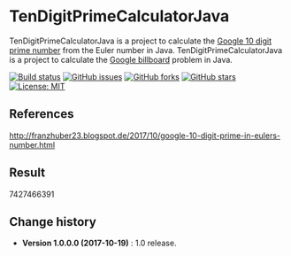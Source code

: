 # TenDigitPrimeCalculatorJava
TenDigitPrimeCalculatorJava is a project to calculate the [Google 10 digit prime number](https://mkaz.blog/math/google-billboard-problems/) from the Euler number in Java.
TenDigitPrimeCalculatorJava is a project to calculate the [Google billboard](https://mkaz.blog/math/google-billboard-problems/) problem in Java.

[![Build status](https://ci.appveyor.com/api/projects/status/icgx85t74dv0iw0g?svg=true)](https://ci.appveyor.com/project/SeppPenner/tendigitprimecalculatorjava)
[![GitHub issues](https://img.shields.io/github/issues/SeppPenner/TenDigitPrimeCalculatorJava.svg)](https://github.com/SeppPenner/TenDigitPrimeCalculatorJava/issues)
[![GitHub forks](https://img.shields.io/github/forks/SeppPenner/TenDigitPrimeCalculatorJava.svg)](https://github.com/SeppPenner/TenDigitPrimeCalculatorJava/network)
[![GitHub stars](https://img.shields.io/github/stars/SeppPenner/TenDigitPrimeCalculatorJava.svg)](https://github.com/SeppPenner/TenDigitPrimeCalculatorJava/stargazers)
[![License: MIT](https://img.shields.io/badge/License-MIT-blue.svg)](https://raw.githubusercontent.com/SeppPenner/TenDigitPrimeCalculatorJava/master/License.txt)

## References
http://franzhuber23.blogspot.de/2017/10/google-10-digit-prime-in-eulers-number.html

## Result
7427466391

Change history
--------------

* **Version 1.0.0.0 (2017-10-19)** : 1.0 release.
